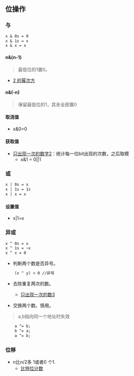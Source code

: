 ## 位操作 ##
### 与 ###
```txt
x & 0s = 0
x & 1s = x
x & x = x
```

#### n&(n-1) ####
> 最低位的1置0。
- [2 的幂次方](../src/bitManipulation/PowerofTwo.java)

#### n&(-n) ####
> 保留最低位的1，其余全部置0

#### 取消值 ####
- x&0=0

#### 获取值 ####
- [只出现一次的数字2](../src/bitManipulation/SingleNumberII.java)：统计每一位bit出现的次数，之后取模
  - x&1 = 0||1

### 或 ###
```txt
x | 0s = x
x | 1s = 1s
x | x = x
```
#### 设置值 ####
- x|1=x

### 异或 ###
```txt
x ^ 0s = x
x ^ 1s = ~x
x ^ x = 0
```

- 判断两个数是否异号。
```txt
	(x ^ y) < 0 //异号
```

- 去除重复两次的数。
  - [只出现一次的数3](../src/bitManipulation/SingleNumberIII.java)

- 交换两个数。慎用。
> a,b指向同一个地址时失效
```txt
	a ^= b;
	b ^= a;
	a ^= b;
```

### 位移 ###
- n比n/2多 1或者0 个1.
  - [比特位计数](../src/dp/CountingBits.java)

